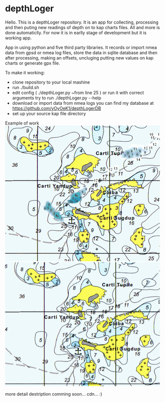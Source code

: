 # depthLoger
Hello.
This is a depthLoger repository.
It is an app for collecting, processing and then puting new readings of depth on to kap charts files. All and more is done automaticlly.
For now it is in earlly stage of development but it is working app.

App in using python and five third party libraries.
It records or import nmea data from gpsd or nmea log files, store the data in sqlite database and then after processing, making an offsets, uncluging putting new values on kap charts or generate gpx file. 


To make it working:
- clone repository to your local mashine
- run ./build.sh
- edit config ( ./depthLoger.py ~from line 25 ) or run it with correct arguments 
    try to run ./depthLoger.py --help
- download or import data from nmea logs
    you can find my database at https://github.com/yOyOeK1/depthLogerDB
- set up your source kap file directory

Example of work
![Alt text](./imgs/kapTmp.kap_mod.png?raw=true "After")
![Alt text](./imgs/kapTmp.kap.png?raw=true "Before")


more detail destription comming soon...
cdn... :)